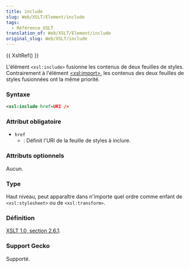 ```yaml
---
title: include
slug: Web/XSLT/Element/include
tags:
  - Référence_XSLT
translation_of: Web/XSLT/Element/include
original_slug: Web/XSLT/include
---
```


{{ XsltRef() }}

L'élément `<xsl:include>` fusionne les contenus de deux feuilles de styles. Contrairement à l'élément [\<xsl:import>](/fr/XSLT/import), les contenus des deux feuilles de styles fusionnées ont la même priorité.

### Syntaxe

```xml
<xsl:include href=URI />
```

### Attribut obligatoire

- `href`
  - : Définit l'URI de la feuille de styles à inclure.

### Attributs optionnels

Aucun.

### Type

Haut niveau, peut apparaître dans n'importe quel ordre comme enfant de `<xsl:stylesheet>` ou de `<xsl:transform>`.

### Définition

[XSLT 1.0, section 2.6.1](http://www.w3.org/TR/xslt#include).

### Support Gecko

Supporté.
